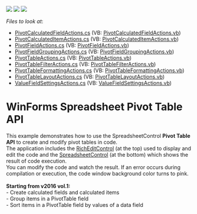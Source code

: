 <!-- default badges list -->
![](https://img.shields.io/endpoint?url=https://codecentral.devexpress.com/api/v1/VersionRange/128614179/19.2.2%2B)
[![](https://img.shields.io/badge/Open_in_DevExpress_Support_Center-FF7200?style=flat-square&logo=DevExpress&logoColor=white)](https://supportcenter.devexpress.com/ticket/details/T298650)
[![](https://img.shields.io/badge/📖_How_to_use_DevExpress_Examples-e9f6fc?style=flat-square)](https://docs.devexpress.com/GeneralInformation/403183)
<!-- default badges end -->
<!-- default file list -->
*Files to look at*:

* [PivotCalculatedFieldActions.cs](./CS/SpreadsheetPivotTableExamples/CodeExamples/PivotCalculatedFieldActions.cs) (VB: [PivotCalculatedFieldActions.vb](./VB/SpreadsheetPivotTableExamples/CodeExamples/PivotCalculatedFieldActions.vb))
* [PivotCalculatedItemActions.cs](./CS/SpreadsheetPivotTableExamples/CodeExamples/PivotCalculatedItemActions.cs) (VB: [PivotCalculatedItemActions.vb](./VB/SpreadsheetPivotTableExamples/CodeExamples/PivotCalculatedItemActions.vb))
* [PivotFieldActions.cs](./CS/SpreadsheetPivotTableExamples/CodeExamples/PivotFieldActions.cs) (VB: [PivotFieldActions.vb](./VB/SpreadsheetPivotTableExamples/CodeExamples/PivotFieldActions.vb))
* [PivotFieldGroupingActions.cs](./CS/SpreadsheetPivotTableExamples/CodeExamples/PivotFieldGroupingActions.cs) (VB: [PivotFieldGroupingActions.vb](./VB/SpreadsheetPivotTableExamples/CodeExamples/PivotFieldGroupingActions.vb))
* [PivotTableActions.cs](./CS/SpreadsheetPivotTableExamples/CodeExamples/PivotTableActions.cs) (VB: [PivotTableActions.vb](./VB/SpreadsheetPivotTableExamples/CodeExamples/PivotTableActions.vb))
* [PivotTableFilterActions.cs](./CS/SpreadsheetPivotTableExamples/CodeExamples/PivotTableFilterActions.cs) (VB: [PivotTableFilterActions.vb](./VB/SpreadsheetPivotTableExamples/CodeExamples/PivotTableFilterActions.vb))
* [PivotTableFormattingActions.cs](./CS/SpreadsheetPivotTableExamples/CodeExamples/PivotTableFormattingActions.cs) (VB: [PivotTableFormattingActions.vb](./VB/SpreadsheetPivotTableExamples/CodeExamples/PivotTableFormattingActions.vb))
* [PivotTableLayoutActions.cs](./CS/SpreadsheetPivotTableExamples/CodeExamples/PivotTableLayoutActions.cs) (VB: [PivotTableLayoutActions.vb](./VB/SpreadsheetPivotTableExamples/CodeExamples/PivotTableLayoutActions.vb))
* [ValueFieldSettingsActions.cs](./CS/SpreadsheetPivotTableExamples/CodeExamples/ValueFieldSettingsActions.cs) (VB: [ValueFieldSettingsActions.vb](./VB/SpreadsheetPivotTableExamples/CodeExamples/ValueFieldSettingsActions.vb))
<!-- default file list end -->
# WinForms Spreadsheet Pivot Table API


This example demonstrates how to use the SpreadsheetControl <strong>Pivot Table API</strong> to create and modify pivot tables in code.<br>The application includes the <a href="https://documentation.devexpress.com/#WindowsForms/CustomDocument6975">RichEditControl</a> (at the top) used to display and edit the code and the <a href="https://documentation.devexpress.com/#WindowsForms/clsDevExpressXtraSpreadsheetSpreadsheetControltopic">SpreadsheetControl</a> (at the bottom) which shows the result of code execution.<br>You can modify the code and watch the result. If an error occurs during compilation or execution, the code window background color turns to pink.<br><br><strong>Starting from v2016 vol.1:</strong><br>- Create calculated fields and calculated items<br>- Group items in a PivotTable field<br>- Sort items in a PivotTable field by values of a data field

<br/>


